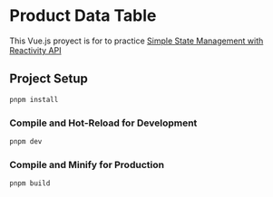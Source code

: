 # Product Data Table
This Vue.js proyect is for to practice [Simple State Management with Reactivity API](https://vuejs.org/guide/scaling-up/state-management.html#what-is-state-management)

## Project Setup

```sh
pnpm install
```

### Compile and Hot-Reload for Development

```sh
pnpm dev
```

### Compile and Minify for Production

```sh
pnpm build
```
